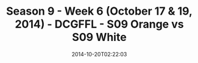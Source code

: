 ---
title: Season 9 - Week 6 (October 17 & 19, 2014) - DCGFFL - S09 Orange vs S09 White
teams-score:
- team: _teams/s09-orange.md
  score: 40
- team: _teams/s09-white.md
  score: 13
mvp: Donald Mitchell (Orange), Jay Anderson (White)
game-ball: N/A
season: 9
week: 6
date: '2014-10-20T02:22:03'
pageid: season-9-week-6-4464-vs-4471
---